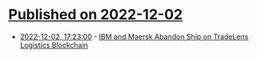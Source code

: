 # [Published on 2022-12-02](index.md)

* [2022-12-02, 17:23:00](https://tech.slashdot.org/story/22/12/02/1656213/ibm-and-maersk-abandon-ship-on-tradelens-logistics-blockchain?utm_source=rss1.0mainlinkanon&utm_medium=feed) - [IBM and Maersk Abandon Ship on TradeLens Logistics Blockchain](https://tech.slashdot.org/story/22/12/02/1656213/ibm-and-maersk-abandon-ship-on-tradelens-logistics-blockchain?utm_source=rss1.0mainlinkanon&utm_medium=feed)
